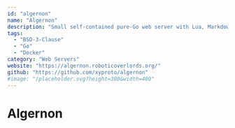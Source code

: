 ```yaml
---
id: "algernon"
name: "Algernon"
description: "Small self-contained pure-Go web server with Lua, Markdown, HTTP/2, QUIC, Redis and PostgreSQL support."
tags:
  - "BSD-3-Clause"
  - "Go"
  - "Docker"
category: "Web Servers"
website: "https://algernon.roboticoverlords.org/"
github: "https://github.com/xyproto/algernon"
#image: "/placeholder.svg?height=300&width=400"
---
```


# Algernon
